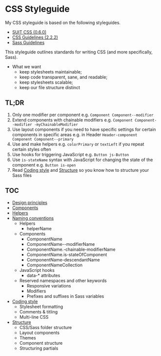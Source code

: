 # CSS Styleguide

My CSS styleguide is based on the following styleguides. 

* [SUIT CSS (0.6.0)](https://github.com/suitcss)
* [CSS Guidelines (2.2.2)](http://cssguidelin.es)
* [Sass Guidelines](http://sass-guidelin.es)

This styleguide outlines standards for writing CSS (and more specifically, Sass).

* What we want
    * keep stylesheets maintainable;
    * keep code transparent, sane, and readable;
    * keep stylesheets scalable;
    * keep our file structure distinct

## TL;DR

1. Only one modifier per component e.g. `Component Component--modifier` 
2. Extend components with chainable modifiers e.g. `Component Component--modifier -myChainableModifier`
3. Use layout components if you need to have specific settings for certain components in specific areas e.g. in Header `Header-component Component Component--primary`
4. Use and make helpers e.g. `colorPrimary` or `textLeft` if you repeat certain styles often
5. Use hooks for triggering JavaScript e.g. `Button js-Button` 
6. Use `is-stateName` syntax with JavaScript for changing the state of the component e.g. `Button is-open`
7. Read [Coding style](style.md) and [Structure](structure.md) so you know how to structure your Sass files

## TOC

* [Design principles](design-principles.md)
* [Components](components.md)
* [Helpers](helpers.md)
* [Naming conventions](naming-conventions.md)
    * Helpers
        * helperName
    * Components
        * ComponentName
        * ComponentName--modifierName
        * ComponentName.-chainable-modifierName
        * ComponentName.is-stateOfComponent
        * ComponentName-descendantName
        * ComponentNameCollection
    * JavaScript hooks
        * data-* attributes
    * Reserved namespaces and other keywords
        * Responsive variations
        * Modifiers
        * Prefixes and suffixes in Sass variables
* [Coding style](style.md)
    * Stylesheet formatting
    * Comments & titling
    * Multi-line CSS
* [Structure](structure.md)
    * CSS/Sass folder structure
    * Layout components
    * Themes
    * Component structure
    * Structuring partials
